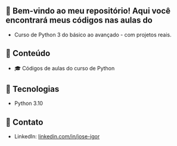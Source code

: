 
## 📌 Bem-vindo ao meu repositório! Aqui você encontrará meus códigos nas aulas do
- Curso de Python 3 do básico ao avançado - com projetos reais.

## 📌 Conteúdo
- 🎓 Códigos de aulas do curso de Python

## 🚀 Tecnologias  
- Python 3.10

## 📩 Contato  
- LinkedIn: [linkedin.com/in/jose-igor](#)  
